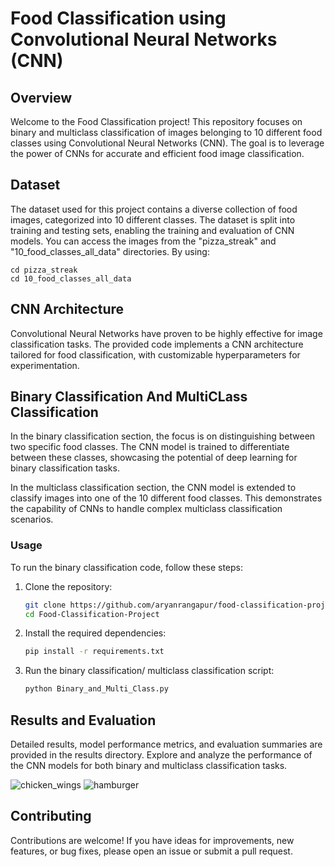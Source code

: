 # Food Classification using Convolutional Neural Networks (CNN)

## Overview

Welcome to the Food Classification project! This repository focuses on binary and multiclass classification of images belonging to 10 different food classes using Convolutional Neural Networks (CNN). The goal is to leverage the power of CNNs for accurate and efficient food image classification.

## Dataset

The dataset used for this project contains a diverse collection of food images, categorized into 10 different classes. The dataset is split into training and testing sets, enabling the training and evaluation of CNN models. You can access the images from the "pizza_streak" and "10_food_classes_all_data" directories. By using:

    cd pizza_streak
    cd 10_food_classes_all_data

## CNN Architecture

Convolutional Neural Networks have proven to be highly effective for image classification tasks. The provided code implements a CNN architecture tailored for food classification, with customizable hyperparameters for experimentation.

## Binary Classification And MultiCLass Classification

In the binary classification section, the focus is on distinguishing between two specific food classes. The CNN model is trained to differentiate between these classes, showcasing the potential of deep learning for binary classification tasks.

In the multiclass classification section, the CNN model is extended to classify images into one of the 10 different food classes. This demonstrates the capability of CNNs to handle complex multiclass classification scenarios.

### Usage

To run the binary classification code, follow these steps:

1. Clone the repository:

   ```bash
   git clone https://github.com/aryanrangapur/food-classification-project.git
   cd Food-Classification-Project
2. Install the required dependencies:
   ```bash
   pip install -r requirements.txt
3. Run the binary classification/ multiclass classification script:
   ```bash
   python Binary_and_Multi_Class.py

## Results and Evaluation
Detailed results, model performance metrics, and evaluation summaries are provided in the results directory. Explore and analyze the performance of the CNN models for both binary and multiclass classification tasks.


![chicken_wings](https://media.githubusercontent.com/media/aryanrangapur/Food-Classification-Project/main/results/chicker_wings.png?token=BE5STDLLK4VQSBBTRNUHVKTF2ZFLQ)  ![hamburger](https://media.githubusercontent.com/media/aryanrangapur/Food-Classification-Project/main/results/hamburger.png?token=BE5STDKHDALQY7SFRKCCFOTF2TTZM)

## Contributing
Contributions are welcome! If you have ideas for improvements, new features, or bug fixes, please open an issue or submit a pull request.
